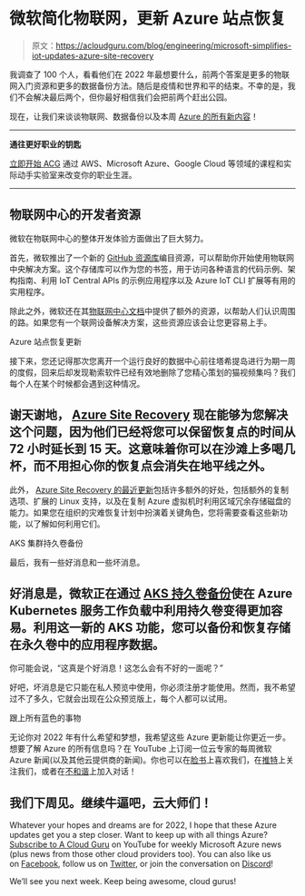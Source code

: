 # 微软简化物联网，更新 Azure 站点恢复

> 原文：<https://acloudguru.com/blog/engineering/microsoft-simplifies-iot-updates-azure-site-recovery>

我调查了 100 个人，看看他们在 2022 年最想要什么，前两个答案是更多的物联网入门资源和更多的数据备份方法。随后是疫情和世界和平的结束。不幸的是，我们不会解决最后两个，但你最好相信我们会把前两个赶出公园。

现在，让我们来谈谈物联网、数据备份以及本周 [Azure 的所有新内容](https://acloudguru.com/videos/azure-this-week)！

* * *

**通往更好职业的钥匙**

[立即开始 ACG](https://acloudguru.com/pricing) 通过 AWS、Microsoft Azure、Google Cloud 等领域的课程和实际动手实验室来改变你的职业生涯。

* * *

## 物联网中心的开发者资源

微软在物联网中心的整体开发体验方面做出了巨大努力。

首先，微软推出了一个新的 [GitHub 资源库](https://github.com/Azure/iot-central)编目资源，可以帮助你开始使用物联网中央解决方案。这个存储库可以作为您的书签，用于访问各种语言的代码示例、架构指南、利用 IoT Central APIs 的示例应用程序以及 Azure IoT CLI 扩展等有用的实用程序。

除此之外，微软还在其[物联网中心文档](https://docs.microsoft.com/en-us/azure/iot-central/core/concepts-faq-start-iot-central)中提供了额外的资源，以帮助人们认识周围的路。如果您有一个联网设备解决方案，这些资源应该会让您更容易上手。

Azure 站点恢复更新

接下来，您还记得那次您离开一个运行良好的数据中心前往塔希提岛进行为期一周的度假，回来后却发现勒索软件已经有效地删除了您精心策划的猫视频集吗？我们每个人在某个时候都会遇到这种情况。

## 谢天谢地， [Azure Site Recovery](https://azure.microsoft.com/en-us/updates/retain-recovery-now-points-up-to-15-days-with-azure-site-recovery/) 现在能够为您解决这个问题，因为他们已经将您可以保留恢复点的时间从 72 小时延长到 15 天。这意味着你可以在沙滩上多喝几杯，而不用担心你的恢复点会消失在地平线之外。

此外， [Azure Site Recovery 的最近更新](https://azure.microsoft.com/en-us/updates/azure-site-recovery-update-rollup-60-is-now-generally-available-january-2022/)包括许多额外的好处，包括额外的复制选项、扩展的 Linux 支持，以及在复制 Azure 虚拟机时利用区域冗余存储磁盘的能力。如果您在组织的灾难恢复计划中扮演着关键角色，您将需要查看这些新功能，以了解如何利用它们。

AKS 集群持久卷备份

最后，我有一些好消息和一些坏消息。

## 好消息是，微软正在通过 [AKS 持久卷备份](https://azure.microsoft.com/en-us/updates/akspvbackupprivatepreview/)使在 Azure Kubernetes 服务工作负载中利用持久卷变得更加容易。利用这一新的 AKS 功能，您可以备份和恢复存储在永久卷中的应用程序数据。

你可能会说，“这真是个好消息！这怎么会有不好的一面呢？”

好吧，坏消息是它只能在私人预览中使用，你必须注册才能使用。然而，我不希望过不了多久，它就会出现在公众预览版上，每个人都可以试用。

跟上所有蓝色的事物

无论你对 2022 年有什么希望和梦想，我希望这些 Azure 更新能让你更近一步。想要了解 Azure 的所有信息吗？在 YouTube 上订阅一位云专家的每周微软 Azure 新闻(以及其他云提供商的新闻)。你也可以在[脸书](https://www.facebook.com/acloudguru)上喜欢我们，在[推特](https://twitter.com/acloudguru)上关注我们，或者在[不和谐](http://discord.gg/acloudguru)上加入对话！

## 我们下周见。继续牛逼吧，云大师们！

Whatever your hopes and dreams are for 2022, I hope that these Azure updates get you a step closer. Want to keep up with all things Azure? [Subscribe to A Cloud Guru](https://www.youtube.com/c/AcloudGuru/?sub_confirmation=1) on YouTube for weekly Microsoft Azure news (plus news from those other cloud providers too). You can also like us on [Facebook](https://www.facebook.com/acloudguru), follow us on [Twitter](https://twitter.com/acloudguru), or join the conversation on [Discord](http://discord.gg/acloudguru)!

We’ll see you next week. Keep being awesome, cloud gurus!